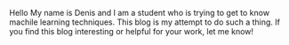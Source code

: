 Hello
My name is Denis and I am a student who is trying to get to know machile learning techniques.
This blog is my attempt to do such a thing. If you find this blog interesting or helpful for your work, let me know!

